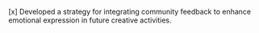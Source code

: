 [x] Developed a strategy for integrating community feedback to enhance emotional expression in future creative activities.